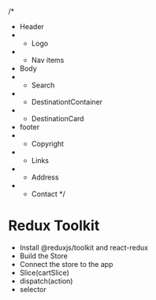 /*
 * Header
 *  - Logo
 *  - Nav items
 * Body
 *  - Search
 *  - DestinationtContainer
 *  - DestinationCard
 * footer
 *  - Copyright
 *  - Links
 *  - Address
 *  - Contact
*/

# Redux Toolkit
- Install @reduxjs/toolkit and react-redux
- Build the Store
- Connect the store to the app
- Slice(cartSlice)
- dispatch(action)
- selector
